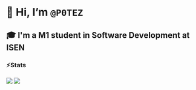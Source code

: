 # 👋 Hi, I’m `@P0TEZ`

## 🎓 I'm a M1 student in Software Development at ISEN

### ⚡Stats
<img align="center" src="https://github-readme-stats.vercel.app/api/top-langs?username=P0TEZ&show_icons=true&locale=en&theme=dracula&background=ffffff00&layout=donut"/>
<img  align="center" src="https://github-readme-streak-stats.herokuapp.com/?user=P0TEZ&theme=dracula&background=ffffff00&date_format=M%20j%5B%2C%20Y%5D"/>
